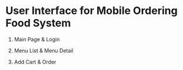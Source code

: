 # User Interface for Mobile Ordering Food System


1) Main Page & Login

2) Menu List & Menu Detail

3) Add Cart & Order
